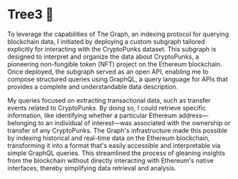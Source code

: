 # Tree3 🌳

To leverage the capabilities of The Graph, an indexing protocol for querying blockchain data, I initiated by deploying a custom subgraph tailored explicitly for interacting with the CryptoPunks dataset. This subgraph is designed to interpret and organize the data about CryptoPunks, a pioneering non-fungible token (NFT) project on the Ethereum blockchain. Once deployed, the subgraph served as an open API, enabling me to compose structured queries using GraphQL, a query language for APIs that provides a complete and understandable data description.

My queries focused on extracting transactional data, such as transfer events related to CryptoPunks. By doing so, I could retrieve specific information, like identifying whether a particular Ethereum address—belonging to an individual of interest—was associated with the ownership or transfer of any CryptoPunks. The Graph's infrastructure made this possible by indexing historical and real-time data on the Ethereum blockchain, transforming it into a format that's easily accessible and interpretable via simple GraphQL queries. This streamlined the process of gleaning insights from the blockchain without directly interacting with Ethereum's native interfaces, thereby simplifying data retrieval and analysis.
